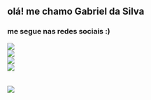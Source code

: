 ## olá! me chamo Gabriel da Silva

### me segue nas redes sociais :)

<a href="https://instagram.com/eu_drizion" target="_blank"><img src="https://img.shields.io/badge/Instagram-@eu_drizion_-purple" /></a>
<br>
<a href="https://tiktok.com/@eu_drizion" target="_blank"><img src="https://img.shields.io/badge/TikTok-@eu_drizion_-red" /></a>
<br>
<a href="https://wabot.net/grupo" target="_blank"><img src="https://img.shields.io/badge/WhatsApp%20Bot-Entre%20no%20grupo-green" /></a>
<br>
<a href="https://linktr.ee/gabriel.da.silva_" target="_blank"><img src="https://img.shields.io/badge/Linktree-Gabriel%20da%20Silva-blue" /></a>
<br>
<br>
<br>
<img src="https://github-readme-stats.vercel.app/api?username=drizion&show_icons=true&theme=dark&show_owner=true&count_private=true">
